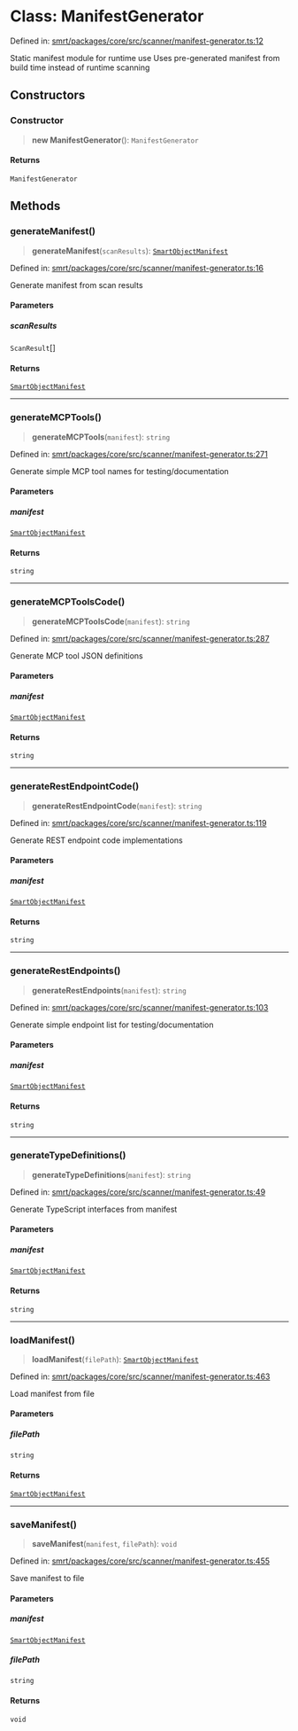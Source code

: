 # Class: ManifestGenerator

Defined in: [smrt/packages/core/src/scanner/manifest-generator.ts:12](https://github.com/happyvertical/smrt/blob/3e10e04571f8229dee5c87ee2f9b9b06c6c49f12/packages/core/src/scanner/manifest-generator.ts#L12)

Static manifest module for runtime use
Uses pre-generated manifest from build time instead of runtime scanning

## Constructors

### Constructor

> **new ManifestGenerator**(): `ManifestGenerator`

#### Returns

`ManifestGenerator`

## Methods

### generateManifest()

> **generateManifest**(`scanResults`): [`SmartObjectManifest`](../interfaces/SmartObjectManifest.md)

Defined in: [smrt/packages/core/src/scanner/manifest-generator.ts:16](https://github.com/happyvertical/smrt/blob/3e10e04571f8229dee5c87ee2f9b9b06c6c49f12/packages/core/src/scanner/manifest-generator.ts#L16)

Generate manifest from scan results

#### Parameters

##### scanResults

`ScanResult`[]

#### Returns

[`SmartObjectManifest`](../interfaces/SmartObjectManifest.md)

***

### generateMCPTools()

> **generateMCPTools**(`manifest`): `string`

Defined in: [smrt/packages/core/src/scanner/manifest-generator.ts:271](https://github.com/happyvertical/smrt/blob/3e10e04571f8229dee5c87ee2f9b9b06c6c49f12/packages/core/src/scanner/manifest-generator.ts#L271)

Generate simple MCP tool names for testing/documentation

#### Parameters

##### manifest

[`SmartObjectManifest`](../interfaces/SmartObjectManifest.md)

#### Returns

`string`

***

### generateMCPToolsCode()

> **generateMCPToolsCode**(`manifest`): `string`

Defined in: [smrt/packages/core/src/scanner/manifest-generator.ts:287](https://github.com/happyvertical/smrt/blob/3e10e04571f8229dee5c87ee2f9b9b06c6c49f12/packages/core/src/scanner/manifest-generator.ts#L287)

Generate MCP tool JSON definitions

#### Parameters

##### manifest

[`SmartObjectManifest`](../interfaces/SmartObjectManifest.md)

#### Returns

`string`

***

### generateRestEndpointCode()

> **generateRestEndpointCode**(`manifest`): `string`

Defined in: [smrt/packages/core/src/scanner/manifest-generator.ts:119](https://github.com/happyvertical/smrt/blob/3e10e04571f8229dee5c87ee2f9b9b06c6c49f12/packages/core/src/scanner/manifest-generator.ts#L119)

Generate REST endpoint code implementations

#### Parameters

##### manifest

[`SmartObjectManifest`](../interfaces/SmartObjectManifest.md)

#### Returns

`string`

***

### generateRestEndpoints()

> **generateRestEndpoints**(`manifest`): `string`

Defined in: [smrt/packages/core/src/scanner/manifest-generator.ts:103](https://github.com/happyvertical/smrt/blob/3e10e04571f8229dee5c87ee2f9b9b06c6c49f12/packages/core/src/scanner/manifest-generator.ts#L103)

Generate simple endpoint list for testing/documentation

#### Parameters

##### manifest

[`SmartObjectManifest`](../interfaces/SmartObjectManifest.md)

#### Returns

`string`

***

### generateTypeDefinitions()

> **generateTypeDefinitions**(`manifest`): `string`

Defined in: [smrt/packages/core/src/scanner/manifest-generator.ts:49](https://github.com/happyvertical/smrt/blob/3e10e04571f8229dee5c87ee2f9b9b06c6c49f12/packages/core/src/scanner/manifest-generator.ts#L49)

Generate TypeScript interfaces from manifest

#### Parameters

##### manifest

[`SmartObjectManifest`](../interfaces/SmartObjectManifest.md)

#### Returns

`string`

***

### loadManifest()

> **loadManifest**(`filePath`): [`SmartObjectManifest`](../interfaces/SmartObjectManifest.md)

Defined in: [smrt/packages/core/src/scanner/manifest-generator.ts:463](https://github.com/happyvertical/smrt/blob/3e10e04571f8229dee5c87ee2f9b9b06c6c49f12/packages/core/src/scanner/manifest-generator.ts#L463)

Load manifest from file

#### Parameters

##### filePath

`string`

#### Returns

[`SmartObjectManifest`](../interfaces/SmartObjectManifest.md)

***

### saveManifest()

> **saveManifest**(`manifest`, `filePath`): `void`

Defined in: [smrt/packages/core/src/scanner/manifest-generator.ts:455](https://github.com/happyvertical/smrt/blob/3e10e04571f8229dee5c87ee2f9b9b06c6c49f12/packages/core/src/scanner/manifest-generator.ts#L455)

Save manifest to file

#### Parameters

##### manifest

[`SmartObjectManifest`](../interfaces/SmartObjectManifest.md)

##### filePath

`string`

#### Returns

`void`
